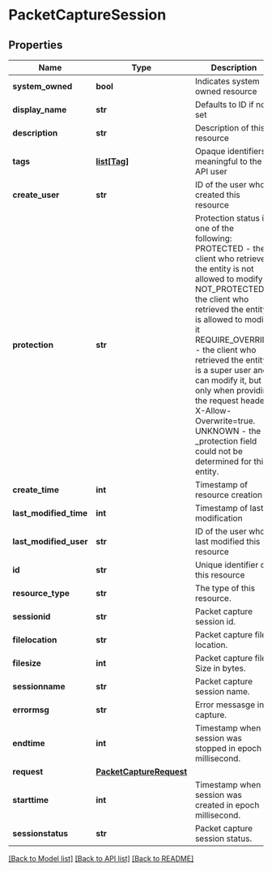 # PacketCaptureSession

## Properties
Name | Type | Description | Notes
------------ | ------------- | ------------- | -------------
**system_owned** | **bool** | Indicates system owned resource | [optional] 
**display_name** | **str** | Defaults to ID if not set | [optional] 
**description** | **str** | Description of this resource | [optional] 
**tags** | [**list[Tag]**](Tag.md) | Opaque identifiers meaningful to the API user | [optional] 
**create_user** | **str** | ID of the user who created this resource | [optional] 
**protection** | **str** | Protection status is one of the following: PROTECTED - the client who retrieved the entity is not allowed             to modify it. NOT_PROTECTED - the client who retrieved the entity is allowed                 to modify it REQUIRE_OVERRIDE - the client who retrieved the entity is a super                    user and can modify it, but only when providing                    the request header X-Allow-Overwrite&#x3D;true. UNKNOWN - the _protection field could not be determined for this           entity.  | [optional] 
**create_time** | **int** | Timestamp of resource creation | [optional] 
**last_modified_time** | **int** | Timestamp of last modification | [optional] 
**last_modified_user** | **str** | ID of the user who last modified this resource | [optional] 
**id** | **str** | Unique identifier of this resource | [optional] 
**resource_type** | **str** | The type of this resource. | [optional] 
**sessionid** | **str** | Packet capture session id. | 
**filelocation** | **str** | Packet capture file location. | [optional] 
**filesize** | **int** | Packet capture file Size in bytes. | [optional] 
**sessionname** | **str** | Packet capture session name. | [optional] 
**errormsg** | **str** | Error messasge in capture. | [optional] 
**endtime** | **int** | Timestamp when session was stopped in epoch millisecond. | [optional] 
**request** | [**PacketCaptureRequest**](PacketCaptureRequest.md) |  | 
**starttime** | **int** | Timestamp when session was created in epoch millisecond. | [optional] 
**sessionstatus** | **str** | Packet capture session status. | 

[[Back to Model list]](../README.md#documentation-for-models) [[Back to API list]](../README.md#documentation-for-api-endpoints) [[Back to README]](../README.md)

